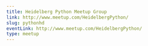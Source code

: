 ```yaml
---
title: Heidelberg Python Meetup Group
link: http://www.meetup.com/HeidelbergPython/
slug: pythonhd
eventLink: http://www.meetup.com/HeidelbergPython/
type: meetup
---
```

